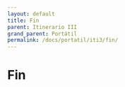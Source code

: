 ```yaml
---
layout: default
title: Fin
parent: Itinerario III
grand_parent: Portátil
permalink: /docs/portatil/iti3/fin/
---
```


# Fin

